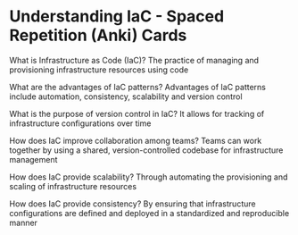 # Understanding IaC - Spaced Repetition (Anki) Cards

What is Infrastructure as Code (IaC)? The practice of managing and provisioning infrastructure resources using code

What are the advantages of IaC patterns? Advantages of IaC patterns include automation, consistency, scalability and version control

What is the purpose of version control in IaC? It allows for tracking of infrastructure configurations over time

How does IaC improve collaboration among teams? Teams can work together by using a shared, version-controlled codebase for infrastructure management

How does IaC provide scalability? Through automating the provisioning and scaling of infrastructure resources 

How does IaC provide consistency? By ensuring that infrastructure configurations are defined and deployed in a standardized and reproducible manner
